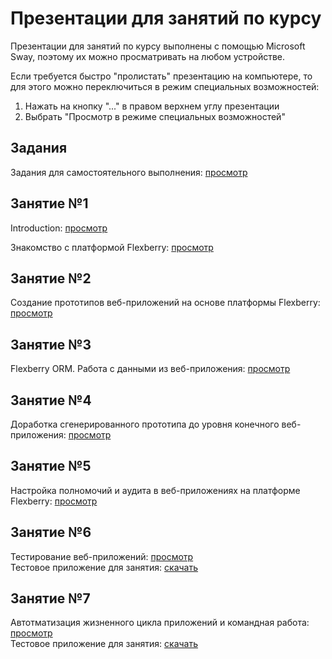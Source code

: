 # Презентации для занятий по курсу
Презентации для занятий по курсу выполнены с помощью Microsoft Sway, поэтому их можно просматривать на любом устройстве.

Если требуется быстро "пролистать" презентацию на компьютере, то для этого можно переключиться в режим специальных возможностей:

1. Нажать на кнопку "..." в правом верхнем углу презентации
2. Выбрать "Просмотр в режиме специальных возможностей"

## Задания
Задания для самостоятельного выполнения: [просмотр](https://sway.com/55Qt2JkBM8tZI0KU)

## Занятие №1
Introduction: [просмотр](https://sway.com/BtSViRD4KqLbsLrj)

Знакомство с платформой Flexberry: [просмотр](https://sway.com/RsP0BDBEXARrNBXW)

## Занятие №2
Создание прототипов веб-приложений на основе платформы Flexberry: [просмотр](https://sway.com/5RgyNtKv4XAYkXud)

## Занятие №3
Flexberry ORM. Работа с данными из веб-приложения: [просмотр](https://sway.com/kdVqoZeLGopieIqf)

## Занятие №4
Доработка сгенерированного прототипа до уровня конечного веб-приложения: [просмотр](https://sway.com/8gAg7K3IhPIrWohk)

## Занятие №5
Настройка полномочий и аудита в веб-приложениях на платформе Flexberry: [просмотр](https://sway.com/dWOIN5doHFiOI3te)

## Занятие №6
Тестирование веб-приложений: [просмотр](https://sway.com/SwCTPRbOcP5tHDpV)  
Тестовое приложение для занятия: [скачать](https://yadi.sk/d/YCteBOCckUew8)

## Занятие №7
Автотматизация жизненного цикла приложений и командная работа: [просмотр](https://sway.com/3OalWYXTDq03wrmW)  
Тестовое приложение для занятия: [скачать](https://yadi.sk/d/MTYW7FQMkjZjA)
